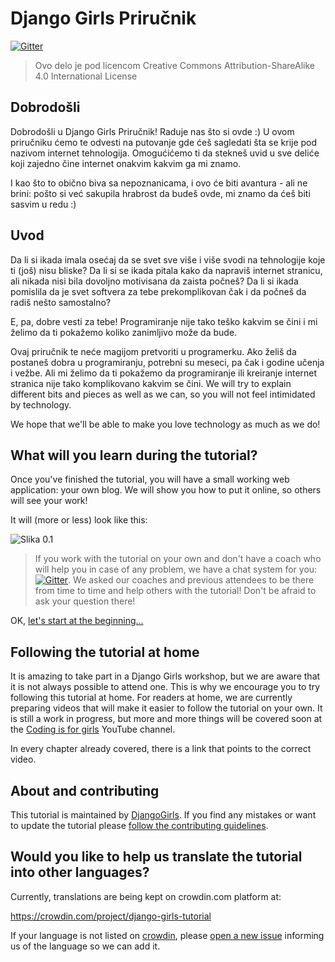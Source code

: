 # Django Girls Priručnik

[![Gitter](https://badges.gitter.im/DjangoGirls/tutorial.svg)](https://gitter.im/DjangoGirls/tutorial)

> Ovo delo je pod licencom Creative Commons Attribution-ShareAlike 4.0 International License

## Dobrodošli

Dobrodošli u Django Girls Priručnik! Raduje nas što si ovde :) U ovom priručniku ćemo te odvesti na putovanje gde ćeš sagledati šta se krije pod nazivom internet tehnologija. Omogućićemo ti da stekneš uvid u sve deliće koji zajedno čine internet onakvim kakvim ga mi znamo.

I kao što to obično biva sa nepoznanicama, i ovo će biti avantura - ali ne brini: pošto si već sakupila hrabrost da budeš ovde, mi znamo da ćeš biti sasvim u redu :)

## Uvod

Da li si ikada imala osećaj da se svet sve više i više svodi na tehnologije koje ti (još) nisu bliske? Da li si se ikada pitala kako da napraviš internet stranicu, ali nikada nisi bila dovoljno motivisana da zaista počneš? Da li si ikada pomislila da je svet softvera za tebe prekomplikovan čak i da počneš da radiš nešto samostalno?

E, pa, dobre vesti za tebe! Programiranje nije tako teško kakvim se čini i mi želimo da ti pokažemo koliko zanimljivo može da bude.

Ovaj priručnik te neće magijom pretvoriti u programerku. Ako želiš da postaneš dobra u programiranju, potrebni su meseci, pa čak i godine učenja i vežbe. Ali mi želimo da ti pokažemo da programiranje ili kreiranje internet stranica nije tako komplikovano kakvim se čini. We will try to explain different bits and pieces as well as we can, so you will not feel intimidated by technology.

We hope that we'll be able to make you love technology as much as we do!

## What will you learn during the tutorial?

Once you've finished the tutorial, you will have a small working web application: your own blog. We will show you how to put it online, so others will see your work!

It will (more or less) look like this:

![Slika 0.1](images/application.png)

> If you work with the tutorial on your own and don't have a coach who will help you in case of any problem, we have a chat system for you: [![Gitter](https://badges.gitter.im/DjangoGirls/tutorial.svg)](https://gitter.im/DjangoGirls/tutorial). We asked our coaches and previous attendees to be there from time to time and help others with the tutorial! Don't be afraid to ask your question there!

OK, [let's start at the beginning…](./how_the_internet_works/README.md)

## Following the tutorial at home

It is amazing to take part in a Django Girls workshop, but we are aware that it is not always possible to attend one. This is why we encourage you to try following this tutorial at home. For readers at home, we are currently preparing videos that will make it easier to follow the tutorial on your own. It is still a work in progress, but more and more things will be covered soon at the [Coding is for girls](https://www.youtube.com/channel/UC0hNd2uW8jTR5K3KBzRuG2A/feed) YouTube channel.

In every chapter already covered, there is a link that points to the correct video.

## About and contributing

This tutorial is maintained by [DjangoGirls](https://djangogirls.org/). If you find any mistakes or want to update the tutorial please [follow the contributing guidelines](https://github.com/DjangoGirls/tutorial/blob/master/README.md).

## Would you like to help us translate the tutorial into other languages?

Currently, translations are being kept on crowdin.com platform at:

https://crowdin.com/project/django-girls-tutorial

If your language is not listed on [crowdin](https://crowdin.com/), please [open a new issue](https://github.com/DjangoGirls/tutorial/issues/new) informing us of the language so we can add it.